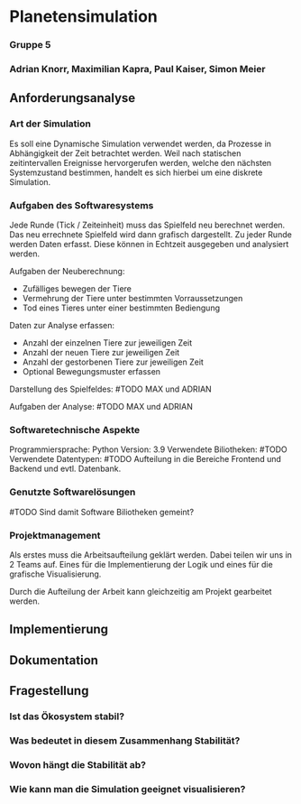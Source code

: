 # Planetensimulation

### Gruppe 5
### Adrian Knorr, Maximilian Kapra, Paul Kaiser, Simon Meier

## Anforderungsanalyse

### Art der Simulation

Es soll eine Dynamische Simulation verwendet werden, da Prozesse in Abhängigkeit der Zeit betrachtet werden.
Weil nach statischen zeitintervallen Ereignisse hervorgerufen werden, welche den nächsten Systemzustand bestimmen,
handelt es sich hierbei um eine diskrete Simulation.

### Aufgaben des Softwaresystems

Jede Runde (Tick / Zeiteinheit) muss das Spielfeld neu berechnet werden.
Das neu errechnete Spielfeld wird dann grafisch dargestellt.
Zu jeder Runde werden Daten erfasst. Diese können in Echtzeit ausgegeben und analysiert werden.


Aufgaben der Neuberechnung:

- Zufälliges bewegen der Tiere
- Vermehrung der Tiere unter bestimmten Vorraussetzungen
- Tod eines Tieres unter einer bestimmten Bediengung

Daten zur Analyse erfassen:

- Anzahl der einzelnen Tiere zur jeweiligen Zeit
- Anzahl der neuen Tiere zur jeweiligen Zeit
- Anzahl der gestorbenen Tiere zur jeweiligen Zeit
- Optional Bewegungsmuster erfassen

Darstellung des Spielfeldes:
#TODO MAX und ADRIAN

Aufgaben der Analyse:
#TODO MAX und ADRIAN

### Softwaretechnische Aspekte

Programmiersprache: Python
Version: 3.9
Verwendete Biliotheken: #TODO
Verwendete Datentypen: #TODO
Aufteilung in die Bereiche Frontend und Backend und evtl. Datenbank.

### Genutzte Softwarelösungen

#TODO Sind damit Software Biliotheken gemeint?

### Projektmanagement

Als erstes muss die Arbeitsaufteilung geklärt werden. Dabei teilen wir uns in 2 Teams auf. Eines für die Implementierung
der Logik und eines für die grafische Visualisierung.

Durch die Aufteilung der Arbeit kann gleichzeitig am Projekt gearbeitet werden.

## Implementierung

## Dokumentation

## Fragestellung

### Ist das Ökosystem stabil?

### Was bedeutet in diesem Zusammenhang Stabilität?

### Wovon hängt die Stabilität ab?

### Wie kann man die Simulation geeignet visualisieren?